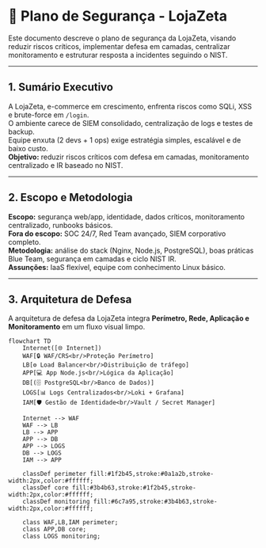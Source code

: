 # 📌 Plano de Segurança - LojaZeta

Este documento descreve o plano de segurança da LojaZeta, visando reduzir riscos críticos, implementar defesa em camadas, centralizar monitoramento e estruturar resposta a incidentes seguindo o NIST.

---

## 1. Sumário Executivo
A LojaZeta, e-commerce em crescimento, enfrenta riscos como SQLi, XSS e brute-force em `/login`.  
O ambiente carece de SIEM consolidado, centralização de logs e testes de backup.  
Equipe enxuta (2 devs + 1 ops) exige estratégia simples, escalável e de baixo custo.  
**Objetivo:** reduzir riscos críticos com defesa em camadas, monitoramento centralizado e IR baseado no NIST.

---

## 2. Escopo e Metodologia
**Escopo:** segurança web/app, identidade, dados críticos, monitoramento centralizado, runbooks básicos.  
**Fora do escopo:** SOC 24/7, Red Team avançado, SIEM corporativo completo.  
**Metodologia:** análise do stack (Nginx, Node.js, PostgreSQL), boas práticas Blue Team, segurança em camadas e ciclo NIST IR.  
**Assunções:** IaaS flexível, equipe com conhecimento Linux básico.

---

## 3. Arquitetura de Defesa

A arquitetura de defesa da LojaZeta integra **Perímetro, Rede, Aplicação e Monitoramento** em um fluxo visual limpo.

```mermaid
flowchart TD
    Internet([🌐 Internet])
    WAF[🔒 WAF/CRS<br/>Proteção Perímetro]
    LB[⚙️ Load Balancer<br/>Distribuição de tráfego]
    APP[💻 App Node.js<br/>Lógica da Aplicação]
    DB[(🗄️ PostgreSQL<br/>Banco de Dados)]
    LOGS[📊 Logs Centralizados<br/>Loki + Grafana]
    IAM[🛡️ Gestão de Identidade<br/>Vault / Secret Manager]

    Internet --> WAF
    WAF --> LB
    LB --> APP
    APP --> DB
    APP --> LOGS
    DB --> LOGS
    IAM --> APP

    classDef perimeter fill:#1f2b45,stroke:#0a1a2b,stroke-width:2px,color:#ffffff;
    classDef core fill:#3b4b63,stroke:#1f2b45,stroke-width:2px,color:#ffffff;
    classDef monitoring fill:#6c7a95,stroke:#3b4b63,stroke-width:2px,color:#ffffff;

    class WAF,LB,IAM perimeter;
    class APP,DB core;
    class LOGS monitoring;




